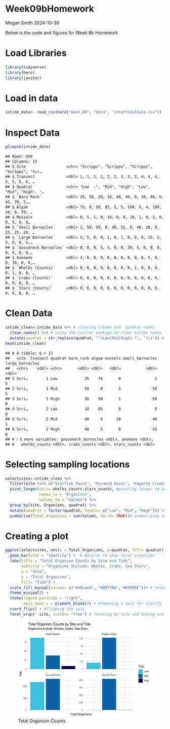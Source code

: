 Week09bHomework
================
Megan Smith
2024-10-30

Below is the code and figures for Week 9b Homework

# Load Libraries

``` r
library(tidyverse)
library(here)
library(janitor)
```

# Load in data

``` r
intide_data<- read_csv(here("Week_09", "data", "intertidaldata.csv"))
```

# Inspect Data

``` r
glimpse(intide_data)
```

    ## Rows: 450
    ## Columns: 13
    ## $ Site                  <chr> "Scripps", "Scripps", "Scripps", "Scripps", "Scr…
    ## $ Transect              <dbl> 1, 1, 1, 2, 2, 2, 3, 3, 3, 4, 4, 4, 5, 5, 5, 6, …
    ## $ Quadrat               <chr> "Low  .", "Mid", "High", "Low", "Mid", "High", "…
    ## $ `Bare Rock`           <dbl> 25, 50, 20, 10, 40, 40, 0, 30, 60, 0, 45, 70, 5,…
    ## $ Algae                 <dbl> 75, 0, 50, 85, 5, 5, 100, 5, 4, 100, 10, 0, 70, …
    ## $ Mussels               <dbl> 0, 5, 1, 0, 10, 0, 0, 10, 1, 0, 3, 0, 0, 5, 0, 0…
    ## $ `Small Barnacles`     <dbl> 2, 50, 50, 0, 40, 55, 0, 40, 20, 0, 25, 25, 20, …
    ## $ `Large Barnacles`     <dbl> 5, 5, 0, 0, 1, 0, 1, 0, 0, 0, 15, 5, 5, 0, 0, 5,…
    ## $ `Gooseneck Barnacles` <dbl> 0, 0, 0, 5, 5, 0, 0, 30, 5, 0, 0, 0, 0, 0, 0, 0,…
    ## $ Anemone               <dbl> 3, 0, 0, 0, 0, 0, 0, 0, 0, 0, 5, 0, 0, 10, 0, 0,…
    ## $ `Whelks (Counts)`     <dbl> 0, 0, 0, 0, 0, 0, 0, 0, 1, 0, 0, 0, 0, 1, 0, 0, …
    ## $ `Crabs (Counts)`      <dbl> 0, 0, 0, 0, 0, 0, 0, 0, 0, 0, 0, 0, 0, 0, 0, 0, …
    ## $ `Stars (Counts)`      <dbl> 0, 0, 0, 0, 0, 0, 0, 0, 0, 0, 0, 0, 0, 0, 0, 0, …

# Clean Data

``` r
intide_clean<-intide_data %>% # cleaning column and  quadrat names
  clean_names() %>% # using the janitor package to clean column names
  mutate(quadrat = str_replace(quadrat, "^(Low|Mid|High).*", "\\1")) #trying to use regex more often
head(intide_clean)
```

    ## # A tibble: 6 × 13
    ##   site  transect quadrat bare_rock algae mussels small_barnacles large_barnacles
    ##   <chr>    <dbl> <chr>       <dbl> <dbl>   <dbl>           <dbl>           <dbl>
    ## 1 Scri…        1 Low            25    75       0               2               5
    ## 2 Scri…        1 Mid            50     0       5              50               5
    ## 3 Scri…        1 High           20    50       1              50               0
    ## 4 Scri…        2 Low            10    85       0               0               0
    ## 5 Scri…        2 Mid            40     5      10              40               1
    ## 6 Scri…        2 High           40     5       0              55               0
    ## # ℹ 5 more variables: gooseneck_barnacles <dbl>, anemone <dbl>,
    ## #   whelks_counts <dbl>, crabs_counts <dbl>, stars_counts <dbl>

# Selecting sampling locations

``` r
selectsites<-intide_clean %>% 
  filter(site %in% c("Starfish Point", "Pyramid Point", "Fogarty Creek", "Cape Meares")) %>% # these had over 100 total organisms
  pivot_longer(cols= whelks_counts:stars_counts, #pivoting longer to add all organisms
               names_to = "Organisms",
               values_to = "Values") %>% 
  group_by(site, Organisms, quadrat) %>% 
  mutate(quadrat = factor(quadrat, levels= c("Low", "Mid", "High"))) %>%  # making low, medium and high factors 
  summarise(Total_Organisms = sum(Values, na.rm= TRUE))# summarizing total organisms 
```

# Creating a plot

``` r
ggplot(selectsites, aes(x = Total_Organisms, y=quadrat, fill= quadrat)) +
  geom_bar(stat = "identity") +  # barplot to show total organisms 
  labs(title = "Total Organism Counts by Site and Tide",
       subtitle = "Organisms Include: Whelks, Crabs, Sea Stars",
       x = "Site",
       y = "Total Organisms",
       fill= "Tide") +
  scale_fill_manual(values= c("#48cae4", "#0077B6","#03045E"))+ # selecting colors
  theme_minimal() +
  theme(legend.position = "right",  
        axis.text.x = element_blank()) + #removing x axis for clarity
  coord_flip() + #flipping the axis
  facet_wrap(~ site, scales= "free") # faceting by site and making scales free for clarity
```

<figure>
<img src="../output/Total_Organism_Plot-1.png"
alt="Total Organism Counts" />
<figcaption aria-hidden="true">Total Organism Counts</figcaption>
</figure>
